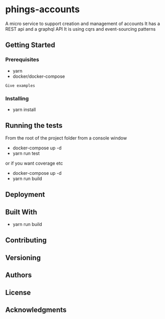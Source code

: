# phings-accounts

A micro service to support creation and management of accounts
It has a REST api and a graphql API
It is using cqrs and event-sourcing patterns

## Getting Started



### Prerequisites

* yarn
* docker/docker-compose

```
Give examples
```

### Installing

* yarn install

## Running the tests

From the root of the project folder from a console window

* docker-compose up -d
* yarn run test

or if you want coverage etc

* docker-compose up -d
* yarn run build

## Deployment

## Built With

* yarn run build

## Contributing

## Versioning

## Authors

## License

## Acknowledgments

